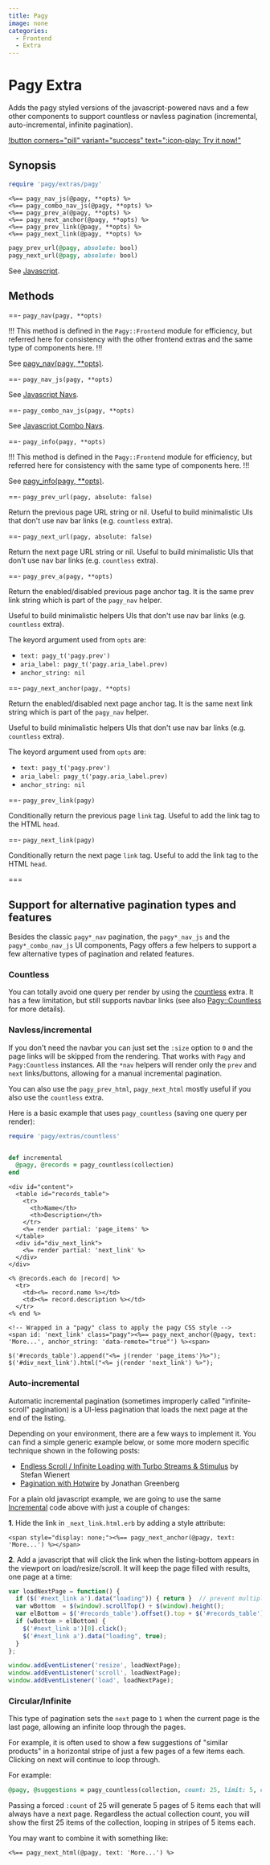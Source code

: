 ```yaml
---
title: Pagy
image: none
categories:
  - Frontend
  - Extra
---
```


# Pagy Extra

Adds the pagy styled versions of the javascript-powered navs and a few other components to support countless or navless
pagination (incremental, auto-incremental, infinite pagination).

[!button corners="pill" variant="success" text=":icon-play: Try it now!"](/playground.md#3-demo-app)

## Synopsis

```ruby pagy.rb (initializer)
require 'pagy/extras/pagy'
```

```erb View (helper)
<%== pagy_nav_js(@pagy, **opts) %>
<%== pagy_combo_nav_js(@pagy, **opts) %>
<%== pagy_prev_a(@pagy, **opts) %>
<%== pagy_next_anchor(@pagy, **opts) %>
<%== pagy_prev_link(@pagy, **opts) %>
<%== pagy_next_link(@pagy, **opts) %>
```

```ruby URL helpers
pagy_prev_url(@pagy, absolute: bool)
pagy_next_url(@pagy, absolute: bool)
```

See [Javascript](/docs/api/javascript.md).

## Methods

==- `pagy_nav(pagy, **opts)`

!!!
This method is defined in the `Pagy::Frontend` module for efficiency, but referred here for consistency with the other frontend
extras and the same type of components here.
!!!

See [pagy_nav(pagy, **opts)](/docs/api/frontend.md#pagy-nav-pagy-opts).

==- `pagy_nav_js(pagy, **opts)`

See [Javascript Navs](/docs/api/javascript/navs.md).

==- `pagy_combo_nav_js(pagy, **opts)`

See [Javascript Combo Navs](/docs/api/javascript/combo-navs.md).

==- `pagy_info(pagy, **opts)`

!!!
This method is defined in the `Pagy::Frontend` module for efficiency, but referred here for consistency with the same type of
components here.
!!!

See [pagy_info(pagy, **opts)](/docs/api/frontend.md#pagy-info-pagy-opts).

==- `pagy_prev_url(pagy, absolute: false)`

Return the previous page URL string or nil. Useful to build minimalistic UIs that don't use nav
bar links (e.g. `countless` extra).

==- `pagy_next_url(pagy, absolute: false)`

Return the next page URL string or nil. Useful to build minimalistic UIs that don't use nav bar
links (e.g. `countless` extra).

==- `pagy_prev_a(pagy, **opts)`

Return the enabled/disabled previous page anchor tag. It is the same prev link string which is
part of the `pagy_nav` helper.

Useful to build minimalistic helpers UIs that don't use nav bar links (e.g. `countless` extra).

The keyord argument used from `opts` are:
- `text: pagy_t('pagy.prev')`
- `aria_label: pagy_t('pagy.aria_label.prev)`
- `anchor_string: nil`

==- `pagy_next_anchor(pagy, **opts)`

Return the enabled/disabled next page anchor tag. It is the same next link string which is part of the
`pagy_nav` helper.

Useful to build minimalistic helpers UIs that don't use nav bar links (e.g. `countless` extra).

The keyord argument used from `opts` are:
- `text: pagy_t('pagy.prev')`
- `aria_label: pagy_t('pagy.aria_label.prev)`
- `anchor_string: nil`

==- `pagy_prev_link(pagy)`

Conditionally return the previous page `link` tag. Useful to add the link tag to the HTML `head`.

==- `pagy_next_link(pagy)`

Conditionally return the next page `link` tag. Useful to add the link tag to the HTML `head`.

===

## Support for alternative pagination types and features

Besides the classic `pagy*_nav` pagination, the `pagy*_nav_js` and the `pagy*_combo_nav_js` UI components, Pagy offers a few
helpers to support a few alternative types of pagination and related features.

### Countless

You can totally avoid one query per render by using the [countless](countless.md) extra. It has a few limitation, but still
supports navbar links (see also [Pagy::Countless](/docs/api/countless.md) for more details).

### Navless/incremental

If you don't need the navbar you can just set the `:size` option to `0` and the page links will be skipped from the rendering.
That works with `Pagy` and `Pagy:Countless` instances. All the `*nav` helpers will render only the `prev` and `next`
links/buttons, allowing for a manual incremental pagination.

You can also use the `pagy_prev_html`, `pagy_next_html` mostly useful if you also use the `countless` extra.

Here is a basic example that uses `pagy_countless` (saving one query per render):

```ruby pagy.rb (initializer)
require 'pagy/extras/countless'
```

```ruby incremental (controller action)

def incremental
  @pagy, @records = pagy_countless(collection)
end
```

```erb incremental.html.erb (template)
<div id="content">
  <table id="records_table">
    <tr>
      <th>Name</th>
      <th>Description</th>
    </tr>
    <%= render partial: 'page_items' %>
  </table>
  <div id="div_next_link">
    <%= render partial: 'next_link' %>
  </div>
</div>
```

```erb _page_items.html.erb (partial)
<% @records.each do |record| %>
  <tr>
    <td><%= record.name %></td>
    <td><%= record.description %></td>
  </tr>
<% end %>
```

```erb _next_link.html.erb (partial)
<!-- Wrapped in a "pagy" class to apply the pagy CSS style -->
<span id: 'next_link' class="pagy"><%== pagy_next_anchor(@pagy, text: 'More...', anchor_string: 'data-remote="true"') %><span>
```

```erb incremental.js.erb (javascript template)
$('#records_table').append("<%= j(render 'page_items')%>");
$('#div_next_link').html("<%= j(render 'next_link') %>");
```

### Auto-incremental

Automatic incremental pagination (sometimes improperly called "infinite-scroll" pagination) is a UI-less pagination that loads the
next page at the end of the listing.

Depending on your environment, there are a few ways to implement it. You can find a simple generic example below, or some more
modern specific technique shown in the following posts:

- [Endless Scroll / Infinite Loading with Turbo Streams & Stimulus](https://www.stefanwienert.de/blog/2021/04/17/endless-scroll-with-turbo-streams/)
  by Stefan Wienert
- [Pagination with Hotwire](https://www.beflagrant.com/blog/pagination-with-hotwire) by Jonathan Greenberg

For a plain old javascript example, we are going to use the same [Incremental](#navlessincremental) code above with just a couple
of changes:

**1**. Hide the link in `_next_link.html.erb` by adding a style attribute:

```erb _next_link.html.erb (partial)
<span style="display: none;"><%== pagy_next_anchor(@pagy, text: 'More...') %></span>
```

**2**. Add a javascript that will click the link when the listing-bottom appears in the viewport on load/resize/scroll. It will
keep the page filled with results, one page at a time:

```js Javascript
var loadNextPage = function() {
  if ($('#next_link a').data("loading")) { return }  // prevent multiple loading
  var wBottom  = $(window).scrollTop() + $(window).height();
  var elBottom = $('#records_table').offset().top + $('#records_table').height();
  if (wBottom > elBottom) {
    $('#next_link a')[0].click();
    $('#next_link a').data("loading", true);
  }
};

window.addEventListener('resize', loadNextPage);
window.addEventListener('scroll', loadNextPage);
window.addEventListener('load', loadNextPage);
```

### Circular/Infinite

This type of pagination sets the `next` page to `1` when the current page is the last page, allowing an infinite loop through the
pages.

For example, it is often used to show a few suggestions of "similar products" in a horizontal stripe of just a few pages of a few
items each. Clicking on next will continue to loop through.

For example:

```ruby Controller (action)
@pagy, @suggestions = pagy_countless(collection, count: 25, limit: 5, cycle: true)
```

Passing a forced `:count` of 25 will generate 5 pages of 5 items each that will always have a next page. Regardless the actual
collection count, you will show the first 25 items of the collection, looping in stripes of 5 items each.

You may want to combine it with something like:

```erb View
<%== pagy_next_html(@pagy, text: 'More...') %>
```

